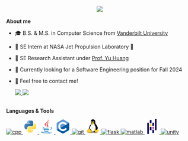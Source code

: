 <a href="https://github.com/WilliamStar007">
  <p align="center">
    <img width="30%" src="https://i.postimg.cc/7671qNPV/William-Star.jpg" />
  </p>
</a>

**About me**

- 🎓 B.S. & M.S. in Computer Science from [Vanderbilt University](https://www.vanderbilt.edu/)

- 💼 SE Intern at NASA Jet Propulsion Laboratory 🚀

- 🔭 SE Research Assistant under [Prof. Yu Huang](https://www.isis.vanderbilt.edu/team/286)

- 🌱 Currently looking for a Software Engineering position for Fall 2024

<p align="left"> 
  
- 💬 Feel free to contact me!

  <a href="https://discord.com/users/williamstar" target="_blank">
    <img height="30" src="https://img.shields.io/badge/Discord-%237289DA.svg?style=for-the-badge&logo=discord&logoColor=white" />
  </a>
  <a href="https://github.com/WilliamStar007/WilliamStar007/issues" target="_blank">
    <img height="30" src="https://img.shields.io/badge/Issues-grey?style=for-the-badge&logo=github" />
  </a>
  <br></br>
</p>

<!---
  <a href="https://scholar.google.com/citations?user=YbndD8AAAAAJ&hl=en">
    <img height="30" src="https://img.shields.io/badge/scholar-dcdcdc?style=for-the-badge&logo=data:image/svg%2bxml;base64,PHN2ZyB4bWxucz0iaHR0cDovL3d3dy53My5vcmcvMjAwMC9zdmciIHZpZXdCb3g9IjAgMCA1MTIgNTEyIj48cGF0aCBmaWxsPSIjNDI4NWY0IiBkPSJNMjU2IDQxMS4xMkwwIDIwMi42NjcgMjU2IDB6Ii8+PHBhdGggZmlsbD0iIzM1NmFjMyIgZD0iTTI1NiA0MTEuMTJsMjU2LTIwOC40NTNMMjU2IDB6Ii8+PGNpcmNsZSBmaWxsPSIjYTBjM2ZmIiBjeD0iMjU2IiBjeT0iMzYyLjY2NyIgcj0iMTQ5LjMzMyIvPjxwYXRoIGZpbGw9IiM3NmE3ZmEiIGQ9Ik0xMjEuMDM3IDI5OC42NjdjMjMuOTY4LTUwLjQ1MyA3NS4zOTItODUuMzM0IDEzNC45NjMtODUuMzM0czExMC45OTUgMzQuODgxIDEzNC45NjMgODUuMzM0SDEyMS4wMzd6Ii8+PC9zdmc+" />
  </a>

  <a href="https://www.linkedin.com/in/">
    <img height="30" src="https://img.shields.io/badge/LinkedIn-blue?style=for-the-badge&logo=linkedin" />
  </a>
--->

**Languages & Tools**
<p align="left"> 
  <a href="https://www.isocpp.org/" target="_blank" rel="noreferrer"> 
    <img src="https://raw.githubusercontent.com/isocpp/logos/64ef037049f87ac74875dbe72695e59118b52186/cpp_logo.svg" alt="cpp" width="40" height="40"/> 
  </a> 
    <a href="https://www.python.org" target="_blank" rel="noreferrer"> 
    <img src="https://raw.githubusercontent.com/devicons/devicon/master/icons/python/python-original.svg" alt="python" width="40" height="40"/> 
  </a> 
    <a href="https://www.java.com" target="_blank" rel="noreferrer"> 
    <img src="https://raw.githubusercontent.com/devicons/devicon/master/icons/java/java-original.svg" alt="java" width="40" height="40"/> 
  </a> 
  <a href="https://www.cprogramming.com/" target="_blank" rel="noreferrer"> 
    <img src="https://raw.githubusercontent.com/devicons/devicon/master/icons/c/c-original.svg" alt="c" width="40" height="40"/> 
  </a> 
  <a href="https://git-scm.com/" target="_blank" rel="noreferrer"> 
    <img src="https://www.vectorlogo.zone/logos/git-scm/git-scm-icon.svg" alt="git" width="40" height="40"/> 
  </a> 
  <a href="https://www.linux.org/" target="_blank" rel="noreferrer"> 
    <img src="https://raw.githubusercontent.com/devicons/devicon/master/icons/linux/linux-original.svg" alt="linux" width="40" height="40"/> 
  </a> 
  <a href="flask.palletsprojects.com" target="_blank" rel="noreferrer"> 
    <img src="https://i.postimg.cc/QNfnB6MG/flask-logo.png" alt="flask" width="40" height="40"/> 
  </a> 
  <a href="https://www.mathworks.com/" target="_blank" rel="noreferrer"> 
    <img src="https://upload.wikimedia.org/wikipedia/commons/2/21/Matlab_Logo.png" alt="matlab" width="40" height="40"/> 
  </a> 
  <a href="https://pandas.pydata.org/" target="_blank" rel="noreferrer"> 
    <img src="https://raw.githubusercontent.com/devicons/devicon/2ae2a900d2f041da66e950e4d48052658d850630/icons/pandas/pandas-original.svg" alt="pandas" width="40" height="40"/> 
  </a> 
  <a href="https://unity.com/" target="_blank" rel="noreferrer"> 
    <img src="https://www.vectorlogo.zone/logos/unity3d/unity3d-icon.svg" alt="unity" width="40" height="40"/> 
  </a> 
  </a>
</p>
